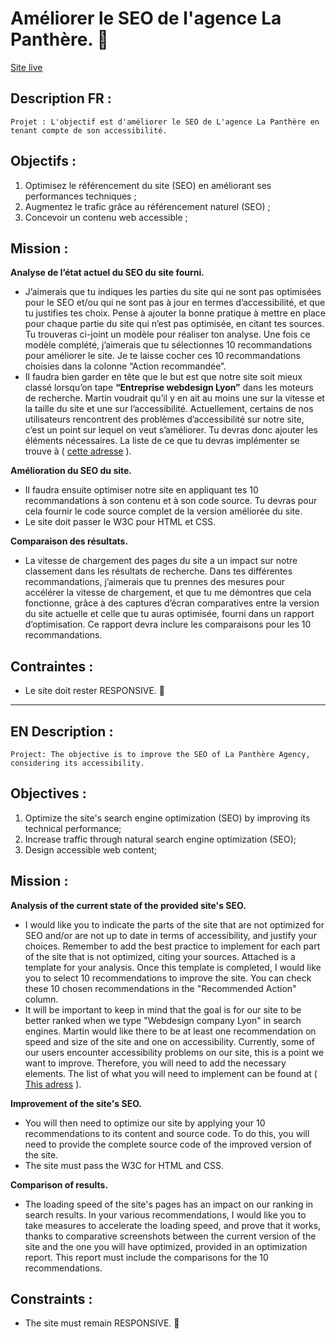 # Améliorer le SEO de l'agence La Panthère. 🐆
[Site live](https://thiebaultnicolas.github.io/debuggez-votre-site-SEO/)

## Description FR :

`Projet : L'objectif est d'améliorer le SEO de L'agence La Panthère en tenant compte de son accessibilité.`

## Objectifs :

1. Optimisez le référencement du site (SEO) en améliorant ses performances techniques ;
2. Augmentez le trafic grâce au référencement naturel (SEO) ;
3. Concevoir un contenu web accessible ;

## Mission :

**Analyse de l’état actuel du SEO du site fourni.**
- J’aimerais que tu indiques les parties du site qui ne sont pas optimisées pour le SEO et/ou qui ne sont pas à jour en termes d’accessibilité, et que tu justifies tes choix. Pense à ajouter la bonne pratique à mettre en place pour chaque partie du site qui n’est pas optimisée, en citant tes sources. Tu trouveras ci-joint un modèle pour réaliser ton analyse. Une fois ce modèle complété, j’aimerais que tu sélectionnes 10 recommandations pour améliorer le site. Je te laisse cocher ces 10 recommandations choisies dans la colonne “Action recommandée”.
- Il faudra bien garder en tête que le but est que notre site soit mieux classé lorsqu’on tape **“Entreprise webdesign Lyon”** dans les moteurs de recherche. Martin voudrait qu’il y en ait au moins une sur la vitesse et la taille du site et une sur l’accessibilité. Actuellement, certains de nos utilisateurs rencontrent des problèmes d’accessibilité sur notre site, c’est un point sur lequel on veut s’améliorer. Tu devras donc ajouter les éléments nécessaires. La liste de ce que tu devras implémenter se trouve à ( [cette adresse](https://developer.mozilla.org/fr/docs/Web/Accessibility/Mobile_accessibility_checklist) ).

**Amélioration du SEO du site.**
- Il faudra ensuite optimiser notre site en appliquant tes 10 recommandations à son contenu et à son code source. Tu devras pour cela fournir le code source complet de la version améliorée du site. 
- Le site doit passer le W3C pour HTML et CSS.

**Comparaison des résultats.**
- La vitesse de chargement des pages du site a un impact sur notre classement dans les résultats de recherche. Dans tes différentes recommandations, j’aimerais que tu prennes des mesures pour accélérer la vitesse de chargement, et que tu me démontres que cela fonctionne, grâce à des captures d’écran comparatives entre la version du site actuelle et celle que tu auras optimisée, fourni dans un rapport d’optimisation. Ce rapport devra inclure les comparaisons pour les 10 recommandations.

## Contraintes :
- Le site doit rester RESPONSIVE. 📱 

---

## EN Description :

`Project: The objective is to improve the SEO of La Panthère Agency, considering its accessibility.`

## Objectives :

1. Optimize the site's search engine optimization (SEO) by improving its technical performance;
2. Increase traffic through natural search engine optimization (SEO);
3. Design accessible web content;

## Mission :

**Analysis of the current state of the provided site's SEO.**

- I would like you to indicate the parts of the site that are not optimized for SEO and/or are not up to date in terms of accessibility, and justify your choices. Remember to add the best practice to implement for each part of the site that is not optimized, citing your sources. Attached is a template for your analysis. Once this template is completed, I would like you to select 10 recommendations to improve the site. You can check these 10 chosen recommendations in the "Recommended Action" column.
- It will be important to keep in mind that the goal is for our site to be better ranked when we type "Webdesign company Lyon" in search engines. Martin would like there to be at least one recommendation on speed and size of the site and one on accessibility. Currently, some of our users encounter accessibility problems on our site, this is a point we want to improve. Therefore, you will need to add the necessary elements. The list of what you will need to implement can be found at ( [This adress](https://developer.mozilla.org/fr/docs/Web/Accessibility/Mobile_accessibility_checklist) ).

**Improvement of the site's SEO.**
- You will then need to optimize our site by applying your 10 recommendations to its content and source code. To do this, you will need to provide the complete source code of the improved version of the site.
- The site must pass the W3C for HTML and CSS.

**Comparison of results.**

- The loading speed of the site's pages has an impact on our ranking in search results. In your various recommendations, I would like you to take measures to accelerate the loading speed, and prove that it works, thanks to comparative screenshots between the current version of the site and the one you will have optimized, provided in an optimization report. This report must include the comparisons for the 10 recommendations.

## Constraints :
- The site must remain RESPONSIVE. 📱
